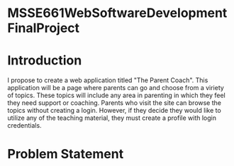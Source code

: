 # MSSE661WebSoftwareDevelopmentFinalProject

<h1>Introduction</h1>
<p>I propose to create a web application titled "The Parent Coach". This application will be a page
where parents can go and choose from a viriety of topics. These topics will include any area in parenting
in which they feel they need support or coaching. Parents who visit the site can browse the topics without
creating a login. However, if they decide they would like to utilize any of the teaching material, they must
create a profile with login credentials. </p>

<h1>Problem Statement</h1>
<p></p>
